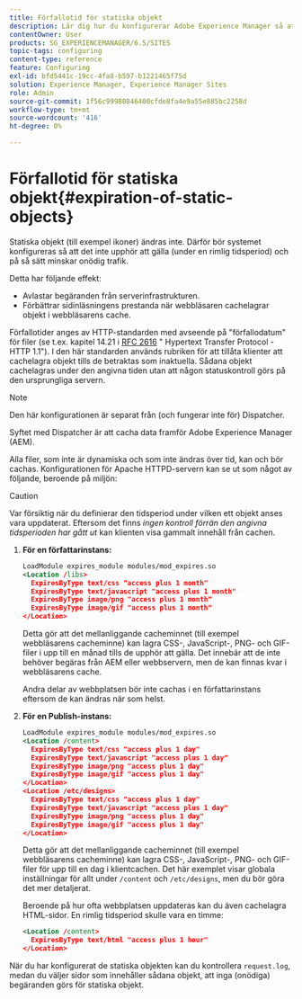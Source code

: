 ```yaml
---
title: Förfallotid för statiska objekt
description: Lär dig hur du konfigurerar Adobe Experience Manager så att statiska objekt inte upphör att gälla (under en rimlig tidsperiod).
contentOwner: User
products: SG_EXPERIENCEMANAGER/6.5/SITES
topic-tags: configuring
content-type: reference
feature: Configuring
exl-id: bfd5441c-19cc-4fa8-b597-b1221465f75d
solution: Experience Manager, Experience Manager Sites
role: Admin
source-git-commit: 1f56c99980846400cfde8fa4e9a55e885bc2258d
workflow-type: tm+mt
source-wordcount: '416'
ht-degree: 0%

---
```


# Förfallotid för statiska objekt{#expiration-of-static-objects}

Statiska objekt (till exempel ikoner) ändras inte. Därför bör systemet konfigureras så att det inte upphör att gälla (under en rimlig tidsperiod) och på så sätt minskar onödig trafik.

Detta har följande effekt:

* Avlastar begäranden från serverinfrastrukturen.
* Förbättrar sidinläsningens prestanda när webbläsaren cachelagrar objekt i webbläsarens cache.

Förfallotider anges av HTTP-standarden med avseende på &quot;förfallodatum&quot; för filer (se t.ex. kapitel 14.21 i [RFC 2616](https://www.ietf.org/rfc/rfc2616.txt) &quot; Hypertext Transfer Protocol - HTTP 1.1&quot;). I den här standarden används rubriken för att tillåta klienter att cachelagra objekt tills de betraktas som inaktuella. Sådana objekt cachelagras under den angivna tiden utan att någon statuskontroll görs på den ursprungliga servern.

>[!NOTE]
>
>Den här konfigurationen är separat från (och fungerar inte för) Dispatcher.
>
>Syftet med Dispatcher är att cacha data framför Adobe Experience Manager (AEM).

Alla filer, som inte är dynamiska och som inte ändras över tid, kan och bör cachas. Konfigurationen för Apache HTTPD-servern kan se ut som något av följande, beroende på miljön:

>[!CAUTION]
>
>Var försiktig när du definierar den tidsperiod under vilken ett objekt anses vara uppdaterat. Eftersom det finns *ingen kontroll förrän den angivna tidsperioden har gått ut* kan klienten visa gammalt innehåll från cachen.

1. **För en författarinstans:**

   ```xml
   LoadModule expires_module modules/mod_expires.so
   <Location /libs>
     ExpiresByType text/css "access plus 1 month"
     ExpiresByType text/javascript "access plus 1 month"
     ExpiresByType image/png "access plus 1 month"
     ExpiresByType image/gif "access plus 1 month"
   </Location>
   ```

   Detta gör att det mellanliggande cacheminnet (till exempel webbläsarens cacheminne) kan lagra CSS-, JavaScript-, PNG- och GIF-filer i upp till en månad tills de upphör att gälla. Det innebär att de inte behöver begäras från AEM eller webbservern, men de kan finnas kvar i webbläsarens cache.

   Andra delar av webbplatsen bör inte cachas i en författarinstans eftersom de kan ändras när som helst.

1. **För en Publish-instans:**

   ```xml
   LoadModule expires_module modules/mod_expires.so
   <Location /content>
     ExpiresByType text/css "access plus 1 day"
     ExpiresByType text/javascript "access plus 1 day"
     ExpiresByType image/png "access plus 1 day"
     ExpiresByType image/gif "access plus 1 day"
   </Location>
   <Location /etc/designs>
     ExpiresByType text/css "access plus 1 day"
     ExpiresByType text/javascript "access plus 1 day"
     ExpiresByType image/png "access plus 1 day"
     ExpiresByType image/gif "access plus 1 day"
   </Location>
   ```

   Detta gör att det mellanliggande cacheminnet (till exempel webbläsarens cacheminne) kan lagra CSS-, JavaScript-, PNG- och GIF-filer för upp till en dag i klientcachen. Det här exemplet visar globala inställningar för allt under `/content` och `/etc/designs`, men du bör göra det mer detaljerat.

   Beroende på hur ofta webbplatsen uppdateras kan du även cachelagra HTML-sidor. En rimlig tidsperiod skulle vara en timme:

   ```xml
   <Location /content>
     ExpiresByType text/html "access plus 1 hour"
   </Location>
   ```

När du har konfigurerat de statiska objekten kan du kontrollera `request.log`, medan du väljer sidor som innehåller sådana objekt, att inga (onödiga) begäranden görs för statiska objekt.
